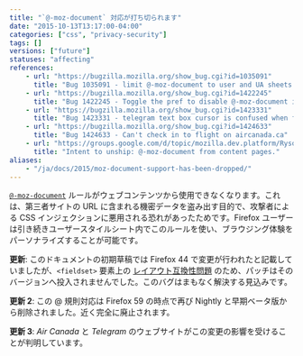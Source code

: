 ```yaml
---
title: "`@-moz-document` 対応が打ち切られます"
date: "2015-10-13T13:17:00-04:00"
categories: ["css", "privacy-security"]
tags: []
versions: ["future"]
statuses: "affecting"
references:
    - url: "https://bugzilla.mozilla.org/show_bug.cgi?id=1035091"
      title: "Bug 1035091 - limit @-moz-document to user and UA sheets (Makes it useless for exfiltration in CSS-injection attacks)"
    - url: "https://bugzilla.mozilla.org/show_bug.cgi?id=1422245"
      title: "Bug 1422245 - Toggle the pref to disable @-moz-document in content pages on release"
    - url: "https://bugzilla.mozilla.org/show_bug.cgi?id=1423331"
      title: "Bug 1423331 - telegram text box cursor is confused when focusing both window and textbox in 59.0a1 (2017-12-05) (64-bit)"
    - url: "https://bugzilla.mozilla.org/show_bug.cgi?id=1424633"
      title: "Bug 1424633 - Can't check in to flight on aircanada.ca"
    - url: "https://groups.google.com/d/topic/mozilla.dev.platform/RysotXvooV0/discussion"
      title: "Intent to unship: @-moz-document from content pages."
aliases:
    - "/ja/docs/2015/moz-document-support-has-been-dropped/"
---
```

[`@-moz-document`](https://developer.mozilla.org/ja/docs/Web/CSS/@document) ルールがウェブコンテンツから使用できなくなります。これは、第三者サイトの URL に含まれる機密データを盗み出す目的で、攻撃者による CSS インジェクションに悪用される恐れがあったためです。Firefox ユーザーは引き続きユーザースタイルシート内でこのルールを使い、ブラウジング体験をパーソナライズすることが可能です。

**更新**: このドキュメントの初期草稿では Firefox 44 で変更が行われたと記載していましたが、`<fieldset>` 要素上の [レイアウト互換性問題](https://bugzilla.mozilla.org/show_bug.cgi?id=504622) のため、パッチはそのバージョンへ投入されませんでした。このバグはまもなく解決する見込みです。

**更新 2**: この @ 規則対応は Firefox 59 の時点で再び Nightly と早期ベータ版から削除されました。近く完全に廃止されます。

**更新 3**: *Air Canada* と *Telegram* のウェブサイトがこの変更の影響を受けることが判明しています。
